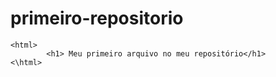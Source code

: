 # primeiro-repositorio

```
<html>
        <h1> Meu primeiro arquivo no meu repositório</h1>
<\html>
```
